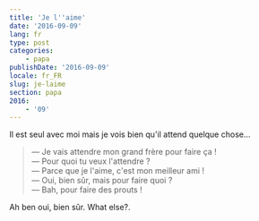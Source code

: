 ```yaml
---
title: 'Je l''aime'
date: '2016-09-09'
lang: fr
type: post
categories:
    - papa
publishDate: '2016-09-09'
locale: fr_FR
slug: je-laime
section: papa
2016:
    - '09'
---
```


Il est seul avec moi mais je vois bien qu'il attend quelque chose…

<!--more-->

> — Je vais attendre mon grand frère pour faire ça !  
> — Pour quoi tu veux l'attendre ?  
> — Parce que je l'aime, c'est mon meilleur ami !  
> — Oui, bien sûr, mais pour faire quoi ?  
> — Bah, pour faire des prouts !

Ah ben oui, bien sûr. <span lang="en">What else?</span>.